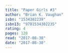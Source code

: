 ```yaml
---
title: "Paper Girls #3"
author: "Brian K. Vaughan"
isbn: "1534302239"
isbn13: "9781534302235"
rating: 4
pages: 128
read: "2017-08-30"
date: "2017-08-30"
---
```


